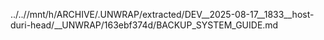 ../..//mnt/h/ARCHIVE/.UNWRAP/extracted/DEV__2025-08-17__1833__host-duri-head/__UNWRAP/163ebf374d/BACKUP_SYSTEM_GUIDE.md